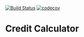 [![Build Status](https://travis-ci.org/Daaamir2/CreditCalculator.svg?branch=master)](https://travis-ci.org/Daaamir2/CreditCalculator)
[![codecov](https://codecov.io/gh/Daaamir2/CreditCalculator/branch/master/graph/badge.svg)](https://codecov.io/gh/Daaamir2/CreditCalculator)

# Credit Calculator